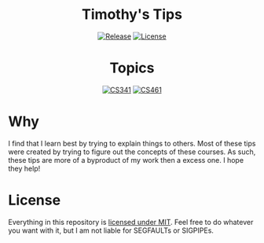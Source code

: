 <div align="center">

# Timothy's Tips

[![Release](https://img.shields.io/github/v/tag/Timothy-Gonzalez/timothys-tips?style=for-the-badge&label=Release&color=green&cacheSeconds=300)](https://github.com/Timothy-Gonzalez/timothys-tips/releases/latest)
[![License](https://img.shields.io/badge/License-MIT-blue?style=for-the-badge&color=blue)](LICENSE.txt)

# Topics

[![CS341](https://img.shields.io/badge/CS341-yellow?style=for-the-badge)](./cs341/README.md)
[![CS461](https://img.shields.io/badge/CS461-0c0?style=for-the-badge)](./cs461/README.md)

</div>

# Why

I find that I learn best by trying to explain things to others.
Most of these tips were created by trying to figure out the concepts of these courses.
As such, these tips are more of a byproduct of my work then a excess one. I hope they help!

# License

Everything in this repository is [licensed under MIT](./LICENSE.txt). Feel free to do whatever you want with it, but I am not liable for SEGFAULTs or SIGPIPEs.
